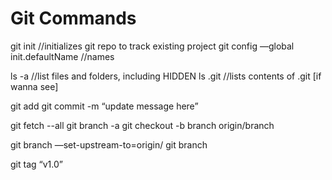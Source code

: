 # Git Commands

git init							        //initializes git repo to track existing project
git config —global init.defaultName		    //names

ls -a								        //list files and folders, including HIDDEN
ls .git							            //lists contents of .git [if wanna see]


git add <file>
git commit -m “update message here”

git fetch --all
git branch -a
git checkout -b branch origin/branch

git branch —set-upstream-to=origin/<branch> <branch>git branch 

git tag “v1.0”
